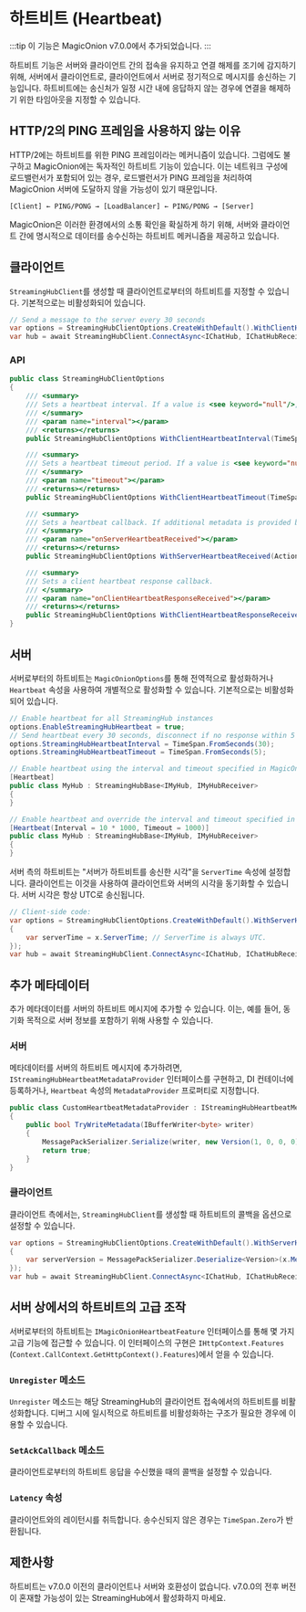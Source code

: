 # 하트비트 (Heartbeat)

:::tip
이 기능은 MagicOnion v7.0.0에서 추가되었습니다.
:::

하트비트 기능은 서버와 클라이언트 간의 접속을 유지하고 연결 해제를 조기에 감지하기 위해, 서버에서 클라이언트로, 클라이언트에서 서버로 정기적으로 메시지를 송신하는 기능입니다. 하트비트에는 송신처가 일정 시간 내에 응답하지 않는 경우에 연결을 해제하기 위한 타임아웃을 지정할 수 있습니다.

## HTTP/2의 PING 프레임을 사용하지 않는 이유

HTTP/2에는 하트비트를 위한 PING 프레임이라는 메커니즘이 있습니다. 그럼에도 불구하고 MagicOnion에는 독자적인 하트비트 기능이 있습니다. 이는 네트워크 구성에 로드밸런서가 포함되어 있는 경우, 로드밸런서가 PING 프레임을 처리하여 MagicOnion 서버에 도달하지 않을 가능성이 있기 때문입니다.

```plaintext
[Client] ← PING/PONG → [LoadBalancer] ← PING/PONG → [Server]
```

MagicOnion은 이러한 환경에서의 소통 확인을 확실하게 하기 위해, 서버와 클라이언트 간에 명시적으로 데이터를 송수신하는 하트비트 메커니즘을 제공하고 있습니다.

## 클라이언트
`StreamingHubClient`를 생성할 때 클라이언트로부터의 하트비트를 지정할 수 있습니다. 기본적으로는 비활성화되어 있습니다.

```csharp
// Send a message to the server every 30 seconds
var options = StreamingHubClientOptions.CreateWithDefault().WithClientHeartbeatInterval(TimeSpan.FromSeconds(30));
var hub = await StreamingHubClient.ConnectAsync<IChatHub, IChatHubReceiver>(channel, receiver, options);
```

### API
```csharp
public class StreamingHubClientOptions
{
    /// <summary>
    /// Sets a heartbeat interval. If a value is <see keyword="null"/>, the heartbeat from the client is disabled.
    /// </summary>
    /// <param name="interval"></param>
    /// <returns></returns>
    public StreamingHubClientOptions WithClientHeartbeatInterval(TimeSpan? interval);

    /// <summary>
    /// Sets a heartbeat timeout period. If a value is <see keyword="null"/>, the client does not time out.
    /// </summary>
    /// <param name="timeout"></param>
    /// <returns></returns>
    public StreamingHubClientOptions WithClientHeartbeatTimeout(TimeSpan? timeout);

    /// <summary>
    /// Sets a heartbeat callback. If additional metadata is provided by the server in the heartbeat message, this metadata is provided as an argument.
    /// </summary>
    /// <param name="onServerHeartbeatReceived"></param>
    /// <returns></returns>
    public StreamingHubClientOptions WithServerHeartbeatReceived(Action<ServerHeartbeatEvent>? onServerHeartbeatReceived);

    /// <summary>
    /// Sets a client heartbeat response callback.
    /// </summary>
    /// <param name="onClientHeartbeatResponseReceived"></param>
    /// <returns></returns>
    public StreamingHubClientOptions WithClientHeartbeatResponseReceived(Action<ClientHeartbeatEvent>? onClientHeartbeatResponseReceived);
}
```

## 서버
서버로부터의 하트비트는 `MagicOnionOptions`를 통해 전역적으로 활성화하거나 `Heartbeat` 속성을 사용하여 개별적으로 활성화할 수 있습니다. 기본적으로는 비활성화되어 있습니다.

```csharp
// Enable heartbeat for all StreamingHub instances
options.EnableStreamingHubHeartbeat = true;
// Send heartbeat every 30 seconds, disconnect if no response within 5 seconds
options.StreamingHubHeartbeatInterval = TimeSpan.FromSeconds(30);
options.StreamingHubHeartbeatTimeout = TimeSpan.FromSeconds(5);
```

```csharp
// Enable heartbeat using the interval and timeout specified in MagicOnionOptions
[Heartbeat]
public class MyHub : StreamingHubBase<IMyHub, IMyHubReceiver>
{
}

// Enable heartbeat and override the interval and timeout specified in MagicOnionOptions
[Heartbeat(Interval = 10 * 1000, Timeout = 1000)]
public class MyHub : StreamingHubBase<IMyHub, IMyHubReceiver>
{
}
```

서버 측의 하트비트는 "서버가 하트비트를 송신한 시각"을 `ServerTime` 속성에 설정합니다. 클라이언트는 이것을 사용하여 클라이언트와 서버의 시각을 동기화할 수 있습니다. 서버 시각은 항상 UTC로 송신됩니다.

```csharp
// Client-side code:
var options = StreamingHubClientOptions.CreateWithDefault().WithServerHeartbeatReceived(x =>
{
    var serverTime = x.ServerTime; // ServerTime is always UTC.
});
var hub = await StreamingHubClient.ConnectAsync<IChatHub, IChatHubReceiver>(channel, receiver, options);
```

## 추가 메타데이터
추가 메타데이터를 서버의 하트비트 메시지에 추가할 수 있습니다. 이는, 예를 들어, 동기화 목적으로 서버 정보를 포함하기 위해 사용할 수 있습니다.

### 서버
메타데이터를 서버의 하트비트 메시지에 추가하려면, `IStreamingHubHeartbeatMetadataProvider` 인터페이스를 구현하고, DI 컨테이너에 등록하거나, `Heartbeat` 속성의 `MetadataProvider` 프로퍼티로 지정합니다.

```csharp
public class CustomHeartbeatMetadataProvider : IStreamingHubHeartbeatMetadataProvider
{
    public bool TryWriteMetadata(IBufferWriter<byte> writer)
    {
        MessagePackSerializer.Serialize(writer, new Version(1, 0, 0, 0));
        return true;
    }
}
```
### 클라이언트
클라이언트 측에서는, `StreamingHubClient`를 생성할 때 하트비트의 콜백을 옵션으로 설정할 수 있습니다.

```csharp
var options = StreamingHubClientOptions.CreateWithDefault().WithServerHeartbeatReceived(x =>
{
    var serverVersion = MessagePackSerializer.Deserialize<Version>(x.Metadata);
});
var hub = await StreamingHubClient.ConnectAsync<IChatHub, IChatHubReceiver>(channel, receiver, options);
```

## 서버 상에서의 하트비트의 고급 조작
서버로부터의 하트비트는 `IMagicOnionHeartbeatFeature` 인터페이스를 통해 몇 가지 고급 기능에 접근할 수 있습니다. 이 인터페이스의 구현은 `IHttpContext.Features` (`Context.CallContext.GetHttpContext().Features`)에서 얻을 수 있습니다.

### `Unregister` 메소드
`Unregister` 메소드는 해당 StreamingHub의 클라이언트 접속에서의 하트비트를 비활성화합니다. 디버그 시에 일시적으로 하트비트를 비활성화하는 구조가 필요한 경우에 이용할 수 있습니다.

### `SetAckCallback` 메소드
클라이언트로부터의 하트비트 응답을 수신했을 때의 콜백을 설정할 수 있습니다.

### `Latency` 속성
클라이언트와의 레이턴시를 취득합니다. 송수신되지 않은 경우는 `TimeSpan.Zero`가 반환됩니다.

## 제한사항

하트비트는 v7.0.0 이전의 클라이언트나 서버와 호환성이 없습니다. v7.0.0의 전후 버전이 혼재할 가능성이 있는 StreamingHub에서 활성화하지 마세요.
